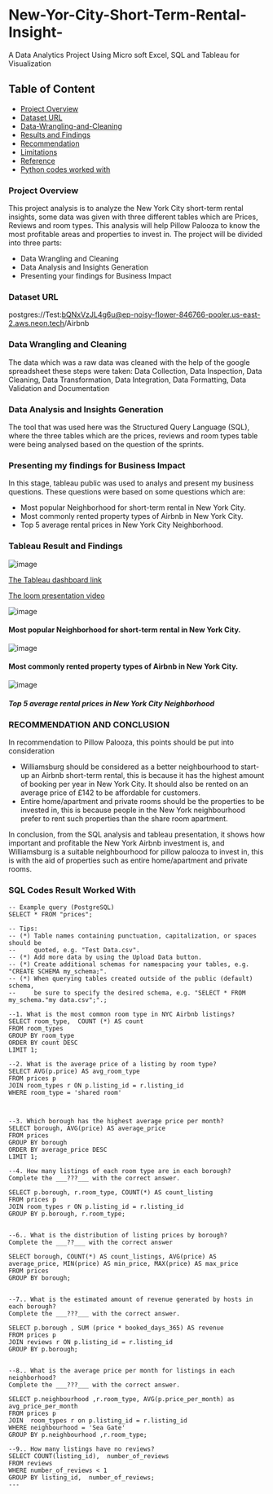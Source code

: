 # New-Yor-City-Short-Term-Rental-Insight-
A Data Analytics Project  Using Micro soft Excel, SQL and Tableau for Visualization
## Table of Content

  - [Project Overview](#project-overview)
  - [Dataset URL](#Dataset-URL)
  - [Data-Wrangling-and-Cleaning](#Data-Wrangling-and-Cleaning)
  - [Results and Findings](#results-and-findings)
  - [Recommendation](#recommendation)
  - [Limitations](#limitations)
  - [Reference](#reference)
  - [Python codes worked with](#python-codes-worked-with)
### Project Overview
This project analysis is to analyze the New York City short-term rental insights, some data was given with three different tables which are Prices, Reviews and room types. This analysis will help Pillow Palooza to know the most profitable areas and properties to invest in.
The project will be divided into three parts:
- Data Wrangling and Cleaning
- Data Analysis and Insights Generation
- Presenting your findings for Business Impact
### Dataset URL  
postgres://Test:bQNxVzJL4g6u@ep-noisy-flower-846766-pooler.us-east-2.aws.neon.tech/Airbnb

### Data Wrangling and Cleaning
The data which was a raw data was cleaned with the help of the google spreadsheet these steps were taken:
Data Collection, Data Inspection, Data Cleaning, Data Transformation, Data Integration, Data Formatting, Data Validation and  Documentation

### Data Analysis and Insights Generation
The tool that was used here was the Structured Query Language (SQL), where the three tables which are the prices, reviews and room types table were being analysed based on the question of the sprints.

### Presenting my findings for Business Impact
In this stage, tableau public was used to analys and present my business questions. These questions were based on some questions which are:
- Most popular Neighborhood for short-term rental in New York City.
- Most commonly rented property types of Airbnb in New York City.
- Top 5 average rental prices in New York City Neighborhood.
### Tableau Result and Findings
![image](https://github.com/Chuks200/New-Yor-City-Short-Term-Rental-Insight-/assets/150162291/a6ebd5e4-20b3-408f-82f7-196ac10f0686)

[The Tableau dashboard link](https://public.tableau.com/app/profile/chuks.chukwunonso.agbataekwe/viz/Mystryproject2/Dashboard2?publish=yes)

[The loom presentation video](https://www.loom.com/share/4e6ea0b6e66c47a8ba53548f489cb24c?sid=d2bfd390-bf91-4d95-b5f9-20eb74b40d5a)

![image](https://github.com/Chuks200/New-Yor-City-Short-Term-Rental-Insight-/assets/150162291/fb537237-47ec-40a5-bbbd-1d3c6fbdb979)
#### Most popular Neighborhood for short-term rental in New York City.

![image](https://github.com/Chuks200/New-Yor-City-Short-Term-Rental-Insight-/assets/150162291/70b4a980-4230-402f-9c1a-b7365d645f25)
#### Most commonly rented property types of Airbnb in New York City.

![image](https://github.com/Chuks200/New-Yor-City-Short-Term-Rental-Insight-/assets/150162291/a3b34573-8443-4cd1-9d98-149be96769e5)
##### Top 5 average rental prices in New York City Neighborhood

### RECOMMENDATION AND CONCLUSION
In recommendation to Pillow Palooza, this points should be put into consideration
- Williamsburg should be considered as a better neighbourhood to start-up an Airbnb short-term rental, this is because it has the highest amount of booking per year in New York City. It should also be rented on an average price of £142 to be affordable for customers.
- Entire home/apartment and private rooms should be the properties to be invested in, this is because people in the New York neighbourhood prefer to rent such properties than the share room apartment.

In conclusion, from the SQL analysis and tableau presentation, it shows how important and profitable the New York Airbnb investment is, and Williamsburg is a suitable neighbourhood for pillow palooza to invest in, this is with the aid of properties such as entire home/apartment and private rooms.

### SQL Codes Result Worked With
  ``` beekeeper studio
-- Example query (PostgreSQL)
SELECT * FROM "prices";

-- Tips:
-- (*) Table names containing punctuation, capitalization, or spaces should be
--     quoted, e.g. "Test Data.csv".
-- (*) Add more data by using the Upload Data button.
-- (*) Create additional schemas for namespacing your tables, e.g. "CREATE SCHEMA my_schema;".
-- (*) When querying tables created outside of the public (default) schema,
--     be sure to specify the desired schema, e.g. "SELECT * FROM my_schema."my data.csv";".;

--1. What is the most common room type in NYC Airbnb listings?
SELECT room_type,  COUNT (*) AS count 
FROM room_types   
GROUP BY room_type
ORDER BY count DESC
LIMIT 1;

--2. What is the average price of a listing by room type?
SELECT AVG(p.price) AS avg_room_type 
FROM prices p
JOIN room_types r ON p.listing_id = r.listing_id
WHERE room_type = 'shared room'



--3. Which borough has the highest average price per month?
SELECT borough, AVG(price) AS average_price
FROM prices
GROUP BY borough
ORDER BY average_price DESC
LIMIT 1;

--4. How many listings of each room type are in each borough?
Complete the ___???___ with the correct answer.

SELECT p.borough, r.room_type, COUNT(*) AS count_listing
FROM prices p
JOIN room_types r ON p.listing_id = r.listing_id
GROUP BY p.borough, r.room_type;


--6.. What is the distribution of listing prices by borough?
Complete the ___??___ with the correct answer

SELECT borough, COUNT(*) AS count_listings, AVG(price) AS average_price, MIN(price) AS min_price, MAX(price) AS max_price
FROM prices
GROUP BY borough;


--7.. What is the estimated amount of revenue generated by hosts in each borough?
Complete the ___???___ with the correct answer.

SELECT p.borough , SUM (price * booked_days_365) AS revenue
FROM prices p
JOIN reviews r ON p.listing_id = r.listing_id
GROUP BY p.borough;


--8.. What is the average price per month for listings in each neighborhood?
Complete the ___???___ with the correct answer.

SELECT p.neighbourhood ,r.room_type, AVG(p.price_per_month) as avg_price_per_month
FROM prices p
JOIN  room_types r on p.listing_id = r.listing_id
WHERE neighbourhood = 'Sea Gate'
GROUP BY p.neighbourhood ,r.room_type;

--9.. How many listings have no reviews?
SELECT COUNT(listing_id),  number_of_reviews
FROM reviews
WHERE number_of_reviews < 1
GROUP BY listing_id,  number_of_reviews;
---








